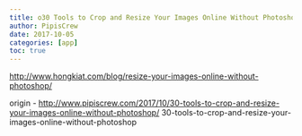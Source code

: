 ```yaml
---
title: o30 Tools to Crop and Resize Your Images Online Without Photoshop
author: PipisCrew
date: 2017-10-05
categories: [app]
toc: true
---
```


http://www.hongkiat.com/blog/resize-your-images-online-without-photoshop/

origin - http://www.pipiscrew.com/2017/10/30-tools-to-crop-and-resize-your-images-online-without-photoshop/ 30-tools-to-crop-and-resize-your-images-online-without-photoshop